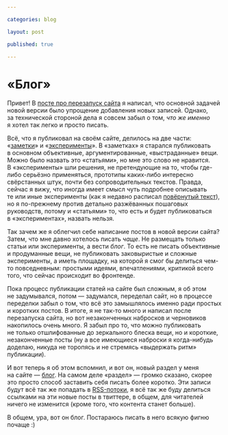 ```yaml
---

categories: blog

layout: post

published: true

---
```


# «Блог»

Привет! В [посте про перезапуск сайта](:restart) я написал, что основной задачей новой версии было упрощение добавления новых записей. Однако, за технической стороной дела я совсем забыл о том, _что же именно_ я хотел так легко и просто писать.

Всё, что я публиковал на своём сайте, делилось на две части: «[заметки](/issues/)» и «[эксперименты](/fun/)». В «заметках» я старался публиковать в основном объективные, аргументированные, «выстраданные» вещи. Можно было назвать это «статьями», но мне это слово не нравится. В «эксперименты» шли решения, не претендующие на то, чтобы где-либо серьёзно применяться, прототипы каких-либо интересно свёрстанных штук, почти без сопроводительных текстов. Правда, сейчас я вижу, что иногда имеет смысл чуть подробнее описывать те или иные эксперименты (как я недавно расписал [повёрнутый текст](:rotated-text)), но я по-прежнему против детально разжёванных пошаговых руководств, потому и «статьями» то, что есть и будет публиковаться в «экспериментах», назвать нельзя.

Так зачем же я облегчил себе написание постов в новой версии сайта? Затем, что мне давно хотелось писать _чаще_. Не размещать только статьи или эксперименты, а вести _блог_. То есть не писать объективные и продуманные вещи, не публиковать заковыристые и сложные эксперименты, а иметь площадку, на которой я смог бы делиться чем-то повседневным: простыми идеями, впечатлениями, критикой всего того, что сейчас происходит во фронтенде.

Пока процесс публикации статей на сайте был сложным, я об этом не задумывался, потом — задумался, переделал сайт, но в процессе переделки забыл о том, что всё это замышлялось именно ради простых и коротких постов. В итоге, я не так-то много и написал после перезапуска сайта, но вот незаконченных набросков и черновиков накопилось очень много. Я забыл про то, что можно публиковать не только отшлифованные до зеркального блеска вещи, но и короткие, незаконченные посты (ну а все имеющиеся наброски я когда-нибудь доделаю, никуда не торопясь и не стремясь «выдержать ритм» публикации).

И вот теперь я об этом вспомнил, и вот он, новый раздел у меня на сайте — [блог](/blog/). На самом деле «раздел» — громко сказано, скорее это просто способ заставить себя писать более коротко. Эти записи будут всё так же попадать в [RSS-потоки](http://feeds.feedburner.com/kizu "На самом деле там Atom, конечно, но какой другой термин тут использовать?"), я всё так же буду делиться ссылками на эти новые посты в твиттере, в общем, для читателей ничего не изменится (кроме того, что контента станет больше).

В общем, ура, вот он блог. Постараюсь писать в него всякую фигню почаще :)